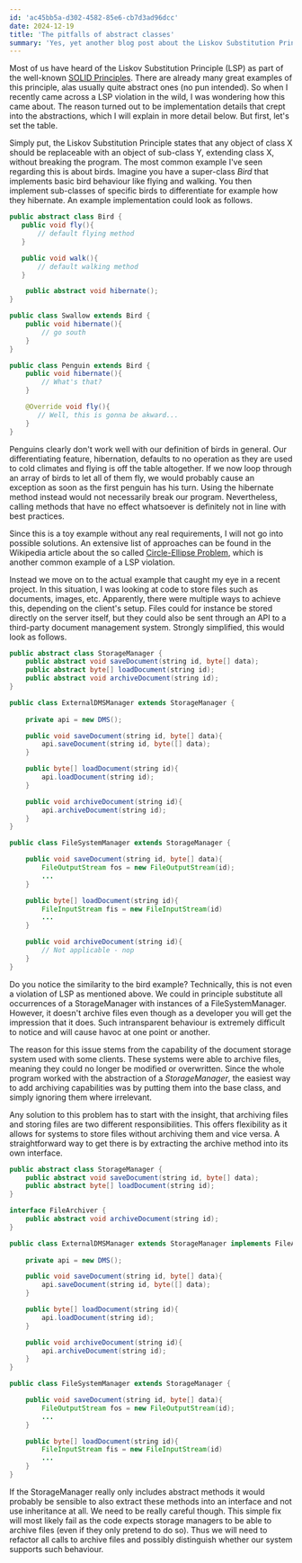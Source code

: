 ```yaml
---
id: 'ac45bb5a-d302-4582-85e6-cb7d3ad96dcc'
date: 2024-12-19
title: 'The pitfalls of abstract classes'
summary: 'Yes, yet another blog post about the Liskov Substitution Principle. This time, however, we will focus on why this violation still occurs fairly often even though it seems simple enough to avoid it.'
---
```


Most of us have heard of the Liskov Substitution Principle (LSP) as part of the well-known [SOLID Principles](https://en.wikipedia.org/wiki/SOLID). There are already many great examples of this principle, alas usually quite abstract ones (no pun intended). So when I recently came across a LSP violation in the wild, I was wondering how this came about. The reason turned out to be implementation details that crept into the abstractions, which I will explain in more detail below. But first, let's set the table.

Simply put, the Liskov Substitution Principle states that any object of class X should be replaceable with an object of sub-class Y, extending class X, without breaking the program. The most common example I've seen regarding this is about birds. Imagine you have a super-class *Bird* that implements basic bird behaviour like flying and walking. You then implement sub-classes of specific birds to differentiate for example how they hibernate. An example implementation could look as follows.

```java
public abstract class Bird {
   public void fly(){
       // default flying method
   }

   public void walk(){
       // default walking method
   }

    public abstract void hibernate();
}

public class Swallow extends Bird {
    public void hibernate(){
        // go south
    }
}

public class Penguin extends Bird {
    public void hibernate(){
        // What's that?
    }

    @Override void fly(){
       // Well, this is gonna be akward... 
    }
}
```

Penguins clearly don't work well with our definition of birds in general. Our differentiating feature, hibernation, defaults to no operation as they are used to cold climates and flying is off the table altogether. If we now loop through an array of birds to let all of them fly, we would probably cause an exception as soon as the first penguin has his turn. Using the hibernate method instead would not necessarily break our program. Nevertheless, calling methods that have no effect whatsoever is definitely not in line with best practices. 

Since this is a toy example without any real requirements, I will not go into possible solutions. An extensive list of approaches can be found in the Wikipedia article about the so called [Circle-Ellipse Problem](https://en.wikipedia.org/wiki/Circle%E2%80%93ellipse_problem#Possible_solutions), which is another common example of a LSP violation.

Instead we move on to the actual example that caught my eye in a recent project. In this situation, I was looking at code to store files such as documents, images, etc. Apparently, there were multiple ways to achieve this, depending on the client's setup. Files could for instance be stored directly on the server itself, but they could also be sent through an API to a third-party document management system. Strongly simplified, this would look as follows.

```java
public abstract class StorageManager {
    public abstract void saveDocument(string id, byte[] data);
    public abstract byte[] loadDocument(string id);
    public abstract void archiveDocument(string id);
}

public class ExternalDMSManager extends StorageManager {
    
    private api = new DMS();

    public void saveDocument(string id, byte[] data){
        api.saveDocument(string id, byte([] data);
    }

    public byte[] loadDocument(string id){
        api.loadDocument(string id);
    }

    public void archiveDocument(string id){
        api.archiveDocument(string id);
    }
}

public class FileSystemManager extends StorageManager {

    public void saveDocument(string id, byte[] data){
        FileOutputStream fos = new FileOutputStream(id);
        ...
    }

    public byte[] loadDocument(string id){
        FileInputStream fis = new FileInputStream(id)
        ...
    }

    public void archiveDocument(string id){
        // Not applicable - nop
    }
}
```

Do you notice the similarity to the bird example? Technically, this is not even a violation of LSP as mentioned above. We could in principle substitute all occurrences of a StorageManager with instances of a FileSystemManager. However, it doesn't archive files even though as a developer you will get the impression that it does. Such intransparent behaviour is extremely difficult to notice and will cause havoc at one point or another.

The reason for this issue stems from the capability of the document storage system used with some clients. These systems were able to archive files, meaning they could no longer be modified or overwritten. Since the whole program worked with the abstraction of a *StorageManager*, the easiest way to add archiving capabilities was by putting them into the base class, and simply ignoring them where irrelevant. 

Any solution to this problem has to start with the insight, that archiving files and storing files are two different responsibilities. This offers flexibility as it allows for systems to store files without archiving them and vice versa. A straightforward way to get there is by extracting the archive method into its own interface.

```java
public abstract class StorageManager {
    public abstract void saveDocument(string id, byte[] data);
    public abstract byte[] loadDocument(string id);
}

interface FileArchiver {
    public abstract void archiveDocument(string id);
}

public class ExternalDMSManager extends StorageManager implements FileArchiver {
    
    private api = new DMS();

    public void saveDocument(string id, byte[] data){
        api.saveDocument(string id, byte([] data);
    }

    public byte[] loadDocument(string id){
        api.loadDocument(string id);
    }

    public void archiveDocument(string id){
        api.archiveDocument(string id);
    }
}

public class FileSystemManager extends StorageManager {

    public void saveDocument(string id, byte[] data){
        FileOutputStream fos = new FileOutputStream(id);
        ...
    }

    public byte[] loadDocument(string id){
        FileInputStream fis = new FileInputStream(id)
        ...
    }
}
```

If the StorageManager really only includes abstract methods it would probably be sensible to also extract these methods into an interface and not use inheritance at all. We need to be really careful though. This simple fix will most likely fail as the code expects storage managers to be able to archive files (even if they only pretend to do so). Thus we will need to refactor all calls to archive files and possibly distinguish whether our system supports such behaviour.
